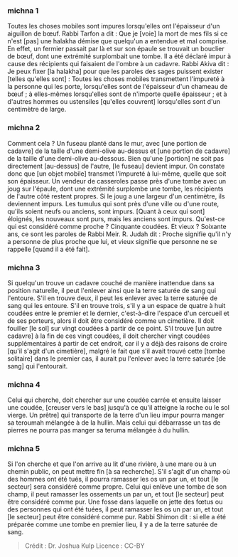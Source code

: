 
### michna 1
Toutes les choses mobiles sont impures lorsqu'elles ont l'épaisseur d'un aiguillon de bœuf. Rabbi Tarfon a dit : Que je [voie] la mort de mes fils si ce n'est [pas] une halakha démise que quelqu'un a entendue et mal comprise. En effet, un fermier passait par là et sur son épaule se trouvait un bouclier de bœuf, dont une extrémité surplombait une tombe. Il a été déclaré impur à cause des récipients qui faisaient de l'ombre à un cadavre. Rabbi Akiva dit : Je peux fixer [la halakha] pour que les paroles des sages puissent exister [telles qu'elles sont] : Toutes les choses mobiles transmettent l'impureté à la personne qui les porte, lorsqu'elles sont de l'épaisseur d'un chameau de bœuf ; à elles-mêmes lorsqu'elles sont de n'importe quelle épaisseur ; et à d'autres hommes ou ustensiles [qu'elles couvrent] lorsqu'elles sont d'un centimètre de large.

### michna 2
Comment cela ? Un fuseau planté dans le mur, avec [une portion de cadavre] de la taille d'une demi-olive au-dessus et [une portion de cadavre] de la taille d'une demi-olive au-dessous. Bien qu'une [portion] ne soit pas directement [au-dessus] de l'autre, [le fuseau] devient impur. On constate donc que [un objet mobile] transmet l'impureté à lui-même, quelle que soit son épaisseur. Un vendeur de casseroles passe près d'une tombe avec un joug sur l'épaule, dont une extrémité surplombe une tombe, les récipients de l'autre côté restent propres. Si le joug a une largeur d'un centimètre, ils deviennent impurs. Les tumulus qui sont près d'une ville ou d'une route, qu'ils soient neufs ou anciens, sont impurs. [Quant à ceux qui sont] éloignés, les nouveaux sont purs, mais les anciens sont impurs. Qu'est-ce qui est considéré comme proche ? Cinquante coudées. Et vieux ? Soixante ans, ce sont les paroles de Rabbi Meir. R. Judah dit : Proche signifie qu'il n'y a personne de plus proche que lui, et vieux signifie que personne ne se rappelle [quand il a été fait].

### michna 3
Si quelqu'un trouve un cadavre couché de manière inattendue dans sa position naturelle, il peut l'enlever ainsi que la terre saturée de sang qui l'entoure. S'il en trouve deux, il peut les enlever avec la terre saturée de sang qui les entoure. S'il en trouve trois, s'il y a un espace de quatre à huit coudées entre le premier et le dernier, c'est-à-dire l'espace d'un cercueil et de ses porteurs, alors il doit être considéré comme un cimetière. Il doit fouiller [le sol] sur vingt coudées à partir de ce point. S'il trouve [un autre cadavre] à la fin de ces vingt coudées, il doit chercher vingt coudées supplémentaires à partir de cet endroit, car il y a déjà des raisons de croire [qu'il s'agit d'un cimetière], malgré le fait que s'il avait trouvé cette [tombe solitaire] dans le premier cas, il aurait pu l'enlever avec la terre saturée [de sang] qui l'entourait.

### michna 4
Celui qui cherche, doit chercher sur une coudée carrée et ensuite laisser une coudée, [creuser vers le bas] jusqu'à ce qu'il atteigne la roche ou le sol vierge. Un prêtre] qui transporte de la terre d'un lieu impur pourra manger sa teroumah mélangée à de la hullin. Mais celui qui débarrasse un tas de pierres ne pourra pas manger sa teruma mélangée à du hullin.

### michna 5
Si l'on cherche et que l'on arrive au lit d'une rivière, à une mare ou à un chemin public, on peut mettre fin [à sa recherche]. S'il s'agit d'un champ où des hommes ont été tués, il pourra ramasser les os un par un, et tout [le secteur] sera considéré comme propre. Celui qui enlève une tombe de son champ, il peut ramasser les ossements un par un, et tout [le secteur] peut être considéré comme pur. Une fosse dans laquelle on jette des fœtus ou des personnes qui ont été tuées, il peut ramasser les os un par un, et tout [le secteur] peut être considéré comme pur. Rabbi Shimon dit : si elle a été préparée comme une tombe en premier lieu, il y a de la terre saturée de sang.

>Crédit : Dr. Joshua Kulp
>Licence : CC-BY